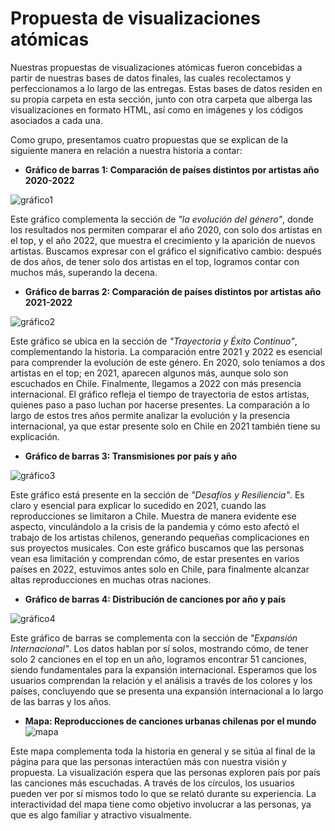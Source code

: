 # Propuesta de visualizaciones atómicas 

Nuestras propuestas de visualizaciones atómicas fueron concebidas a partir de nuestras bases de datos finales, las cuales recolectamos y perfeccionamos a lo largo de las entregas. Estas bases de datos residen en su propia carpeta en esta sección, junto con otra carpeta que alberga las visualizaciones en formato HTML, así como en imágenes y los códigos asociados a cada una.

Como grupo, presentamos cuatro propuestas que se explican de la siguiente manera en relación a nuestra historia a contar:

* __Gráfico de barras 1: Comparación de países distintos por artistas año 2020-2022__

![gráfico1](https://github.com/MartinaNunez/Proyecto_Musica_Urbana/blob/main/Entrega_05/Propuesta_visualizaciones_atomicas/Imagenes/gr%C3%A1ficojuan1.png?raw=true) 

Este gráfico complementa la sección de _"la evolución del género"_, donde los resultados nos permiten comparar el año 2020, con solo dos artistas en el top, y el año 2022, que muestra el crecimiento y la aparición de nuevos artistas. Buscamos expresar con el gráfico el significativo cambio: después de dos años, de tener solo dos artistas en el top, logramos contar con muchos más, superando la decena.
* __Gráfico de barras 2: Comparación de países distintos por artistas año 2021-2022__

![gráfico2](https://github.com/MartinaNunez/Proyecto_Musica_Urbana/blob/main/Entrega_05/Propuesta_visualizaciones_atomicas/Imagenes/gr%C3%A1ficojuan2.png?raw=true) 

Este gráfico se ubica en la sección de _"Trayectoria y Éxito Continuo"_, complementando la historia. La comparación entre 2021 y 2022 es esencial para comprender la evolución de este género. En 2020, solo teníamos a dos artistas en el top; en 2021, aparecen algunos más, aunque solo son escuchados en Chile. Finalmente, llegamos a 2022 con más presencia internacional. El gráfico refleja el tiempo de trayectoria de estos artistas, quienes paso a paso luchan por hacerse presentes. La comparación a lo largo de estos tres años permite analizar la evolución y la presencia internacional, ya que estar presente solo en Chile en 2021 también tiene su explicación.
* __Gráfico de barras 3: Transmisiones por país y año__

![gráfico3](https://github.com/MartinaNunez/Proyecto_Musica_Urbana/blob/main/Entrega_05/Propuesta_visualizaciones_atomicas/Imagenes/gr%C3%A1ficomartina.png?raw=true) 

Este gráfico está presente en la sección de _"Desafíos y Resiliencia"_. Es claro y esencial para explicar lo sucedido en 2021, cuando las reproducciones se limitaron a Chile. Muestra de manera evidente ese aspecto, vinculándolo a la crisis de la pandemia y cómo esto afectó el trabajo de los artistas chilenos, generando pequeñas complicaciones en sus proyectos musicales. Con este gráfico buscamos que las personas vean esa limitación y comprendan cómo, de estar presentes en varios países en 2022, estuvimos antes solo en Chile, para finalmente alcanzar altas reproducciones en muchas otras naciones.
* __Gráfico de barras 4: Distribución de canciones por año y país__

![gráfico4](https://github.com/MartinaNunez/Proyecto_Musica_Urbana/blob/main/Entrega_05/Propuesta_visualizaciones_atomicas/Imagenes/gr%C3%A1ficojuan3.png?raw=true) 

Este gráfico de barras se complementa con la sección de _"Expansión Internacional"_. Los datos hablan por sí solos, mostrando cómo, de tener solo 2 canciones en el top en un año, logramos encontrar 51 canciones, siendo fundamentales para la expansión internacional. Esperamos que los usuarios comprendan la relación y el análisis a través de los colores y los países, concluyendo que se presenta una expansión internacional a lo largo de las barras y los años.
* __Mapa: Reproducciones de canciones urbanas chilenas por el mundo__
![mapa](https://github.com/MartinaNunez/Proyecto_Musica_Urbana/blob/main/Entrega_05/Propuesta_visualizaciones_atomicas/Imagenes/gr%C3%A1ficojorge.png?raw=true) 

Este mapa complementa toda la historia en general y se sitúa al final de la página para que las personas interactúen más con nuestra visión y propuesta. La visualización espera que las personas exploren país por país las canciones más escuchadas. A través de los círculos, los usuarios pueden ver por sí mismos todo lo que se relató durante su experiencia. La interactividad del mapa tiene como objetivo involucrar a las personas, ya que es algo familiar y atractivo visualmente.
